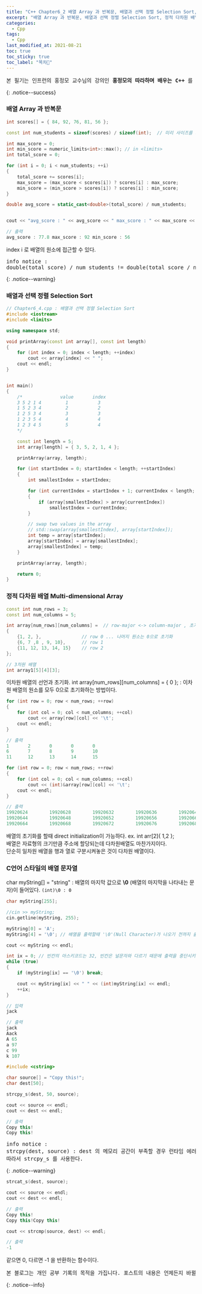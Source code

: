 ```yaml
---
title: "C++ Chapter6_2 배열 Array 과 반복문, 배열과 선택 정렬 Selection Sort, 정적 다차원 배열 Multi-dimensional Array, C언어 스타일의 배열 문자열"
excerpt: "배열 Array 과 반복문, 배열과 선택 정렬 Selection Sort, 정적 다차원 배열 Multi-dimensional Array, C언어 스타일의 배열 문자열"
categories:
  - Cpp
tags:
  - Cpp
last_modified_at: 2021-08-21
toc: true
toc_sticky: true
toc_label: "목차👀"
---
```


<pre>본 필기는 인프런의 홍정모 교수님의 강의인 <b>홍정모의 따라하며 배우는 C++</b> 를 듣고 작성합니다.</pre>{: .notice--success}

### 배열 Array 과 반복문
```cpp
int scores[] = { 84, 92, 76, 81, 56 };

const int num_students = sizeof(scores) / sizeof(int);	// 미리 사이즈를 지정하지 않은  배열의 사이즈를 구하는 방법     

int max_score = 0;
int min_score = numeric_limits<int>::max(); // in <limits>
int total_score = 0;

for (int i = 0; i < num_students; ++i)
{
    total_score += scores[i];
    max_score = (max_score < scores[i]) ? scores[i] : max_score;
    min_score = (min_score > scores[i]) ? scores[i] : min_score;
}

double avg_score = static_cast<double>(total_score) / num_students;


cout << "avg_score : " << avg_score << " max_score : " << max_score << " min_score : " << min_score << endl;

// 출력
avg_score : 77.8 max_score : 92 min_score : 56
```
index i 로 배열의 원소에 접근할 수 있다.

<pre>info notice :
double(total_score) / num_students != double(total_score / num_students)</pre>{: .notice--warning}


### 배열과 선택 정렬 Selection Sort
```cpp
// Chapter6_4.cpp : 배열과 선택 정렬 Selection Sort
#include <iostream>
#include <limits>

using namespace std;

void printArray(const int array[], const int length)
{
    for (int index = 0; index < length; ++index)
        cout << array[index] << " ";
    cout << endl;
}


int main()
{
    /*				value		index
    3 5 2 1 4		  1		      3
    1 5 2 3 4         2           2
    1 2 5 3 4         3           3
    1 2 3 5 4         4           4
    1 2 3 4 5         5           4
    */

    const int length = 5;
    int array[length] = { 3, 5, 2, 1, 4 };

    printArray(array, length);

    for (int startIndex = 0; startIndex < length; ++startIndex)
    {
        int smallestIndex = startIndex;

        for (int currentIndex = startIndex + 1; currentIndex < length; ++currentIndex)
        {
            if (array[smallestIndex] > array[currentIndex]) 
                smallestIndex = currentIndex;
        }

        // swap two values in the array
        // std::swap(array[smallestIndex], array[startIndex]); 
        int temp = array[startIndex];
        array[startIndex] = array[smallestIndex];
        array[smallestIndex] = temp;
    }

    printArray(array, length);

    return 0;
}
```

### 정적 다차원 배열 Multi-dimensional Array
```cpp
const int num_rows = 3;
const int num_columns = 5;

int array[num_rows][num_columns] =	// row-major <-> column-major , 초기화 할때 num_columns는 생략가능
{
    {1, 2, },               // row 0 ... 나머지 원소는 0으로 초기화
    {6, 7 ,8 , 9, 10},      // row 1
    {11, 12, 13, 14, 15}    // row 2
};

// 3차원 배열
int array1[5][4][3];
```
이차원 배열의 선언과 초기화.
int array[num_rows][num_columns] = { 0 }; : 이차원 배열의 원소를 모두 0으로 초기화하는 방법이다.


```cpp
for (int row = 0; row < num_rows; ++row)
{
    for (int col = 0; col < num_columns; ++col)
        cout << array[row][col] << '\t';
    cout << endl;
}

// 출력
1       2       0       0       0
6       7       8       9       10
11      12      13      14      15
```
```cpp
for (int row = 0; row < num_rows; ++row)
{
    for (int col = 0; col < num_columns; ++col)
        cout << (int)&array[row][col] << '\t'; 
    cout << endl;
}

// 출력
19920624        19920628        19920632        19920636        19920640
19920644        19920648        19920652        19920656        19920660
19920664        19920668        19920672        19920676        19920680
```
배열의 초기화를 할때 direct initialization이 가능하다. ex. int arr[2]{ 1,2 };      
배열은 자료형의 크기만큼 주소에 할당되는데 다차원배열도 마찬가지이다.     
단순히 일차원 배열을 행과 열로 구분시켜놓은 것이 다차원 배열이다.


### C언어 스타일의 배열 문자열
char myString[] = "string" : 배열의 마지막 값으로 **\0** (배열의 마지막을 나타내는 문자)이 들어있다.  `(int)\0 : 0`

```cpp
char myString[255];

//cin >> myString;
cin.getline(myString, 255);

myString[0] = 'A';
myString[4] = '\0';	// 배열을 출력할때 '\0'(Null Character)가 나오기 전까지 출력한다.

cout << myString << endl;

int ix = 0;	// 빈칸의 아스키코드는 32, 빈칸은 널문자와 다르기 때문에 출력을 중단시키지 않는다.
while (true)
{
    if (myString[ix] == '\0') break;

    cout << myString[ix] << " " << (int)myString[ix] << endl;
    ++ix;
}

// 입력
jack

// 출력
jack
Aack
A 65
a 97
c 99
k 107
```

```cpp
#include <cstring>

char source[] = "Copy this!";
char dest[50];

strcpy_s(dest, 50, source);

cout << source << endl;
cout << dest << endl;

// 출력
Copy this!
Copy this!
```
<pre>info notice :
strcpy(dest, source) : dest 의 메모리 공간이 부족할 경우 런타임 에러를 유발한다.
따라서 strcpy_s 를 사용한다.</pre>{: .notice--warning}

```cpp
strcat_s(dest, source);

cout << source << endl;
cout << dest << endl;

// 출력
Copy this!
Copy this!Copy this!
```

```cpp
cout << strcmp(source, dest) << endl;	

// 출력
-1
```
같으면 0, 다르면 -1 을 반환하는 함수이다.

<pre>본 블로그는 개인 공부 기록의 목적을 가집니다. 포스트의 내용은 언제든지 바뀔 수 있습니다.</pre>{: .notice--info}